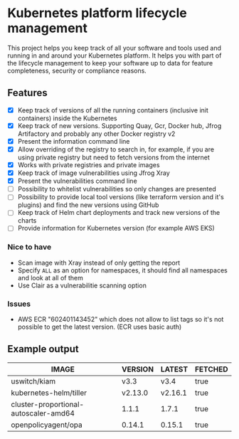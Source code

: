 # Kubernetes platform lifecycle management

This project helps you keep track of all your software and tools used and running in and around your Kubernetes platform. It helps you with part of the lifecycle management to keep your software up to data for feature completeness, security or compliance reasons. 

## Features

- [x] Keep track of versions of all the running containers (inclusive init containers) inside the Kubernetes
- [x] Keep track of new versions. Supporting Quay, Gcr, Docker hub, Jfrog Artifactory and probably any other Docker registry v2
- [x] Present the information command line
- [x] Allow overriding of the registry to search in, for example, if you are using private registry but need to fetch versions from the internet
- [x] Works with private registries and private images
- [x] Keep track of image vulnerabilities using Jfrog Xray
- [x] Present the vulnerabilities command line
- [ ] Possibility to whitelist vulnerabilities so only changes are presented
- [ ] Possibility to provide local tool versions (like terraform version and it's plugins) and find the new versions using GitHub
- [ ] Keep track of Helm chart deployments and track new versions of the charts
- [ ] Provide information for Kubernetes version (for example AWS EKS)

### Nice to have

* Scan image with Xray instead of only getting the report
* Specify `ALL` as an option for namespaces, it should find all namespaces and look at all of them
* Use Clair as a vulnerabilitie scanning option

### Issues

* AWS ECR "602401143452" which does not allow to list tags so it's not possible to get the latest version. (ECR uses basic auth)

## Example output


|                 IMAGE                 | VERSION | LATEST  | FETCHED |
| --------------------------------------|---------|---------|---------|
| uswitch/kiam                          |  v3.3   |  v3.4   | true    |
| kubernetes-helm/tiller                | v2.13.0 | v2.16.1 | true    |
| cluster-proportional-autoscaler-amd64 |  1.1.1  |  1.7.1  | true    |
| openpolicyagent/opa                   | 0.14.1  | 0.15.1  | true    |
